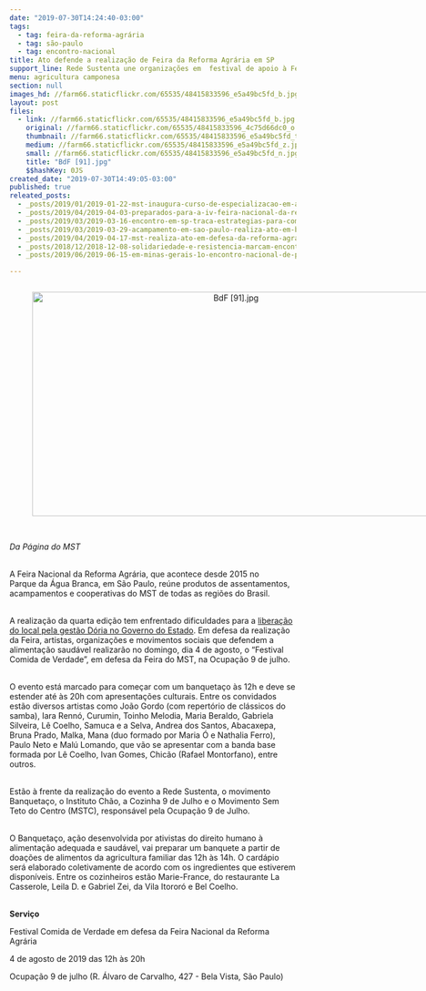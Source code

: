 ```yaml
---
date: "2019-07-30T14:24:40-03:00"
tags:
  - tag: feira-da-reforma-agrária
  - tag: são-paulo
  - tag: encontro-nacional
title: Ato defende a realização de Feira da Reforma Agrária em SP
support_line: Rede Sustenta une organizações em  festival de apoio à Feira Nacional da Reforma Agrária
menu: agricultura camponesa
section: null
images_hd: //farm66.staticflickr.com/65535/48415833596_e5a49bc5fd_b.jpg
layout: post
files:
  - link: //farm66.staticflickr.com/65535/48415833596_e5a49bc5fd_b.jpg
    original: //farm66.staticflickr.com/65535/48415833596_4c75d66dc0_o.jpg
    thumbnail: //farm66.staticflickr.com/65535/48415833596_e5a49bc5fd_t.jpg
    medium: //farm66.staticflickr.com/65535/48415833596_e5a49bc5fd_z.jpg
    small: //farm66.staticflickr.com/65535/48415833596_e5a49bc5fd_n.jpg
    title: "BdF [91].jpg"
    $$hashKey: 0JS
created_date: "2019-07-30T14:49:05-03:00"
published: true
releated_posts:
  - _posts/2019/01/2019-01-22-mst-inaugura-curso-de-especializacao-em-agroecologia-voltada-a-educacao.md
  - _posts/2019/04/2019-04-03-preparados-para-a-iv-feira-nacional-da-reforma-agraria.md
  - _posts/2019/03/2019-03-16-encontro-em-sp-traca-estrategias-para-comites-lula-livre-leia-carta-do-ex-presidente.md
  - _posts/2019/03/2019-03-29-acampamento-em-sao-paulo-realiza-ato-em-busca-de-justica.md
  - _posts/2019/04/2019-04-17-mst-realiza-ato-em-defesa-da-reforma-agraria-em-sao-paulo.md
  - _posts/2018/12/2018-12-08-solidariedade-e-resistencia-marcam-encontro-de-amigos-do-mst-na-enff.md
  - _posts/2019/06/2019-06-15-em-minas-gerais-1o-encontro-nacional-de-povos-de-terreiro-celebra-resistencia.md

---
```

<div style="text-align:center">
<figure class="image" style="display:inline-block"><img alt="BdF [91].jpg" height="394" src="//farm66.staticflickr.com/65535/48415833596_e5a49bc5fd_b.jpg" width="700" />
<figcaption></figcaption>
</figure>
</div>

<p><br />
<em>Da P&aacute;gina do MST</em><br />
&nbsp;</p>

<p>A Feira Nacional da Reforma Agr&aacute;ria, que acontece desde 2015 no Parque&nbsp;da &Aacute;gua Branca, em S&atilde;o Paulo, re&uacute;ne produtos de assentamentos, acampamentos e cooperativas do MST de todas as regi&otilde;es do Brasil.<br />
&nbsp;</p>

<p>A realiza&ccedil;&atilde;o da quarta edi&ccedil;&atilde;o tem enfrentado dificuldades para a <a href="https://www.brasildefato.com.br/2019/04/04/doria-veta-uso-de-parque-e-mst-adia-feira-da-reforma-agraria-para-agosto/" target="_blank">libera&ccedil;&atilde;o do local pela gest&atilde;o D&oacute;ria no Governo do Estado</a>. Em defesa da realiza&ccedil;&atilde;o da Feira, artistas, organiza&ccedil;&otilde;es e movimentos sociais que defendem a alimenta&ccedil;&atilde;o saud&aacute;vel realizar&atilde;o no domingo, dia 4 de agosto, o &ldquo;Festival Comida de Verdade&rdquo;, em defesa da Feira do MST, na Ocupa&ccedil;&atilde;o 9 de julho.&nbsp;</p>

<p><br />
O evento est&aacute; marcado para come&ccedil;ar com um banqueta&ccedil;o &agrave;s 12h e deve se estender&nbsp;at&eacute; &agrave;s 20h com apresenta&ccedil;&otilde;es culturais. Entre os convidados est&atilde;o&nbsp;diversos artistas como Jo&atilde;o Gordo (com repert&oacute;rio de cl&aacute;ssicos do samba), Iara Renn&oacute;, Curumin, Toinho Melodia, Maria Beraldo, Gabriela Silveira, L&ecirc; Coelho, Samuca e a Selva, Andrea dos Santos, Abacaxepa, Bruna Prado, Malka, Mana (duo formado por Maria &Oacute; e Nathalia Ferro), Paulo Neto e Mal&uacute; Lomando, que v&atilde;o se apresentar com a banda base formada por L&ecirc; Coelho, Ivan Gomes, Chic&atilde;o (Rafael Montorfano), entre outros.&nbsp; &nbsp;&nbsp;<br />
&nbsp;</p>

<p>Est&atilde;o &agrave; frente da realiza&ccedil;&atilde;o do evento a Rede Sustenta, o movimento Banqueta&ccedil;o, o Instituto Ch&atilde;o, a Cozinha 9 de Julho e o Movimento Sem Teto do Centro (MSTC), respons&aacute;vel pela Ocupa&ccedil;&atilde;o 9 de Julho.&nbsp; &nbsp;<br />
&nbsp;</p>

<p>O Banqueta&ccedil;o, a&ccedil;&atilde;o desenvolvida por ativistas do direito humano &agrave; alimenta&ccedil;&atilde;o adequada e saud&aacute;vel, vai preparar um banquete a partir de doa&ccedil;&otilde;es de alimentos da agricultura familiar das 12h &agrave;s 14h. O card&aacute;pio ser&aacute; elaborado coletivamente de acordo com os ingredientes que estiverem dispon&iacute;veis. Entre os cozinheiros est&atilde;o Marie-France, do restaurante La Casserole, Leila D. e Gabriel Zei, da Vila Itoror&oacute; e Bel Coelho.&nbsp;<br />
&nbsp;</p>

<p><strong>Servi&ccedil;o</strong>&nbsp;&nbsp;</p>

<p>Festival Comida de Verdade em defesa da Feira Nacional da Reforma Agr&aacute;ria&nbsp;&nbsp;</p>

<p>4 de agosto de 2019 das 12h &agrave;s 20h&nbsp;</p>

<p>Ocupa&ccedil;&atilde;o 9 de julho (R. &Aacute;lvaro de Carvalho, 427 - Bela Vista, S&atilde;o Paulo)</p>
